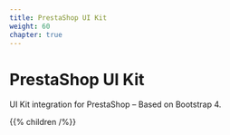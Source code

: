 ```yaml
---
title: PrestaShop UI Kit
weight: 60
chapter: true
---
```


# PrestaShop UI Kit

UI Kit integration for PrestaShop – Based on Bootstrap 4.

{{% children /%}}
